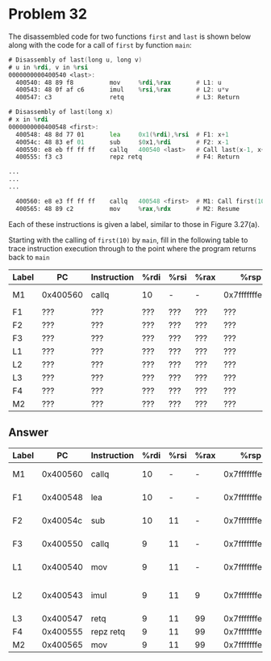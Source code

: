 # Problem 32

The disassembled code for two functions `first` and `last` is shown below along
with the code for a call of `first` by function `main`:

```asm
# Disassembly of last(long u, long v)
# u in %rdi, v in %rsi
0000000000400540 <last>:
  400540: 48 89 f8          mov     %rdi,%rax       # L1: u
  400543: 48 0f af c6       imul    %rsi,%rax       # L2: u*v
  400547: c3                retq                    # L3: Return

# Disassembly of last(long x)
# x in %rdi
0000000000400548 <first>:
  400548: 48 8d 77 01       lea     0x1(%rdi),%rsi  # F1: x+1
  40054c: 48 83 ef 01       sub     $0x1,%rdi       # F2: x-1
  400550: e8 eb ff ff ff    callq   400540 <last>   # Call last(x-1, x+1)
  400555: f3 c3             repz retq               # F4: Return

...
...
...

  400560: e8 e3 ff ff ff    callq   400548 <first>  # M1: Call first(10)
  400565: 48 89 c2          mov     %rax,%rdx       # M2: Resume
```

Each of these instructions is given a label, similar to those in Figure 3.27(a).

Starting with the calling of `first(10)` by `main`, fill in the following table to trace
instruction execution through to the point where the program returns back to
`main`

| Label | PC       | Instruction | %rdi | %rsi | %rax | %rsp           | \*%rsp | Description      |
| ----- | -------- | ----------- | ---- | ---- | ---- | -------------- | ------ | ---------------- |
| M1    | 0x400560 | callq       | 10   | -    | -    | 0x7fffffffe820 | -      | Call `first(10)` |
| F1    | ???      | ???         | ???  | ???  | ???  | ???            | ???    | ???              |
| F2    | ???      | ???         | ???  | ???  | ???  | ???            | ???    | ???              |
| F3    | ???      | ???         | ???  | ???  | ???  | ???            | ???    | ???              |
| L1    | ???      | ???         | ???  | ???  | ???  | ???            | ???    | ???              |
| L2    | ???      | ???         | ???  | ???  | ???  | ???            | ???    | ???              |
| L3    | ???      | ???         | ???  | ???  | ???  | ???            | ???    | ???              |
| F4    | ???      | ???         | ???  | ???  | ???  | ???            | ???    | ???              |
| M2    | ???      | ???         | ???  | ???  | ???  | ???            | ???    | ???              |

## Answer

| Label | PC       | Instruction | %rdi | %rsi | %rax | %rsp           | \*%rsp   | Description         |
| ----- | -------- | ----------- | ---- | ---- | ---- | -------------- | -------- | ------------------- |
| M1    | 0x400560 | callq       | 10   | -    | -    | 0x7fffffffe820 | -        | Call first(10)      |
| F1    | 0x400548 | lea         | 10   | -    | -    | 0x7fffffffe818 | 0x400565 | %rsi = %rdi+1       |
| F2    | 0x40054c | sub         | 10   | 11   | -    | 0x7fffffffe818 | 0x400565 | %rdi = %rdi-1       |
| F3    | 0x400550 | callq       | 9    | 11   | -    | 0x7fffffffe818 | 0x400565 | Call last(9, 11)    |
| L1    | 0x400540 | mov         | 9    | 11   | -    | 0x7fffffffe810 | 0x400555 | %rax = %rdi         |
| L2    | 0x400543 | imul        | 9    | 11   | 9    | 0x7fffffffe810 | 0x400555 | %rax = %rax \* %rsi |
| L3    | 0x400547 | retq        | 9    | 11   | 99   | 0x7fffffffe810 | 0x400555 | Return              |
| F4    | 0x400555 | repz retq   | 9    | 11   | 99   | 0x7fffffffe818 | 0x400565 | Return              |
| M2    | 0x400565 | mov         | 9    | 11   | 99   | 0x7fffffffe820 | -        | Resume              |
